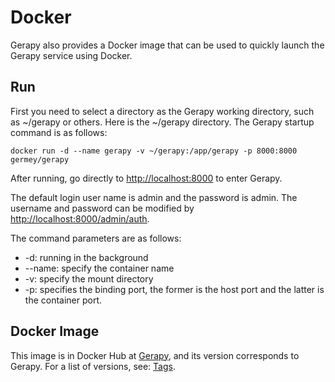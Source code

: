 # Docker

Gerapy also provides a Docker image that can be used to quickly launch the Gerapy service using Docker.

## Run

First you need to select a directory as the Gerapy working directory, such as ~/gerapy or others. Here is the ~/gerapy directory. The Gerapy startup command is as follows:

```
docker run -d --name gerapy -v ~/gerapy:/app/gerapy -p 8000:8000 germey/gerapy
```

After running, go directly to [http://localhost:8000](http://localhost:8000) to enter Gerapy.

The default login user name is admin and the password is admin. The username and password can be modified by [http://localhost:8000/admin/auth](http://localhost:8000/admin/auth).

The command parameters are as follows:

* -d: running in the background
* --name: specify the container name
* -v: specify the mount directory
* -p: specifies the binding port, the former is the host port and the latter is the container port.

## Docker Image

This image is in Docker Hub at [Gerapy](https://hub.docker.com/repository/docker/germey/gerapy), and its version corresponds to Gerapy. For a list of versions, see: [Tags]( Https://hub.docker.com/repository/docker/germey/gerapy/tags).
